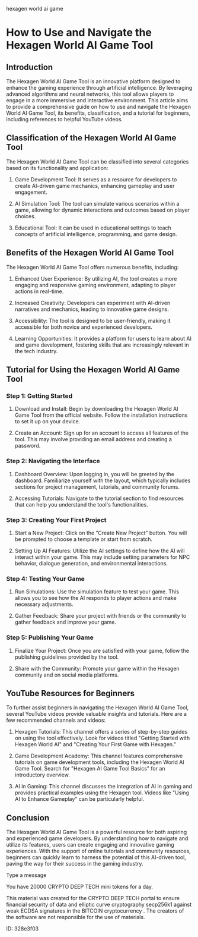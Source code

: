 hexagen world ai game
# How to Use and Navigate the Hexagen World AI Game Tool



## Introduction



The Hexagen World AI Game Tool is an innovative platform designed to enhance the gaming experience through artificial intelligence. By leveraging advanced algorithms and neural networks, this tool allows players to engage in a more immersive and interactive environment. This article aims to provide a comprehensive guide on how to use and navigate the Hexagen World AI Game Tool, its benefits, classification, and a tutorial for beginners, including references to helpful YouTube videos.



## Classification of the Hexagen World AI Game Tool



The Hexagen World AI Game Tool can be classified into several categories based on its functionality and application:



1. Game Development Tool: It serves as a resource for developers to create AI-driven game mechanics, enhancing gameplay and user engagement.

2. AI Simulation Tool: The tool can simulate various scenarios within a game, allowing for dynamic interactions and outcomes based on player choices.

3. Educational Tool: It can be used in educational settings to teach concepts of artificial intelligence, programming, and game design.



## Benefits of the Hexagen World AI Game Tool



The Hexagen World AI Game Tool offers numerous benefits, including:



1. Enhanced User Experience: By utilizing AI, the tool creates a more engaging and responsive gaming environment, adapting to player actions in real-time.

2. Increased Creativity: Developers can experiment with AI-driven narratives and mechanics, leading to innovative game designs.

3. Accessibility: The tool is designed to be user-friendly, making it accessible for both novice and experienced developers.

4. Learning Opportunities: It provides a platform for users to learn about AI and game development, fostering skills that are increasingly relevant in the tech industry.



## Tutorial for Using the Hexagen World AI Game Tool



### Step 1: Getting Started



1. Download and Install: Begin by downloading the Hexagen World AI Game Tool from the official website. Follow the installation instructions to set it up on your device.

2. Create an Account: Sign up for an account to access all features of the tool. This may involve providing an email address and creating a password.



### Step 2: Navigating the Interface



1. Dashboard Overview: Upon logging in, you will be greeted by the dashboard. Familiarize yourself with the layout, which typically includes sections for project management, tutorials, and community forums.

2. Accessing Tutorials: Navigate to the tutorial section to find resources that can help you understand the tool's functionalities.



### Step 3: Creating Your First Project



1. Start a New Project: Click on the “Create New Project” button. You will be prompted to choose a template or start from scratch.

2. Setting Up AI Features: Utilize the AI settings to define how the AI will interact within your game. This may include setting parameters for NPC behavior, dialogue generation, and environmental interactions.



### Step 4: Testing Your Game



1. Run Simulations: Use the simulation feature to test your game. This allows you to see how the AI responds to player actions and make necessary adjustments.

2. Gather Feedback: Share your project with friends or the community to gather feedback and improve your game.



### Step 5: Publishing Your Game



1. Finalize Your Project: Once you are satisfied with your game, follow the publishing guidelines provided by the tool.

2. Share with the Community: Promote your game within the Hexagen community and on social media platforms.



## YouTube Resources for Beginners



To further assist beginners in navigating the Hexagen World AI Game Tool, several YouTube videos provide valuable insights and tutorials. Here are a few recommended channels and videos:



1. Hexagen Tutorials: This channel offers a series of step-by-step guides on using the tool effectively. Look for videos titled "Getting Started with Hexagen World AI" and "Creating Your First Game with Hexagen."



2. Game Development Academy: This channel features comprehensive tutorials on game development tools, including the Hexagen World AI Game Tool. Search for "Hexagen AI Game Tool Basics" for an introductory overview.



3. AI in Gaming: This channel discusses the integration of AI in gaming and provides practical examples using the Hexagen tool. Videos like "Using AI to Enhance Gameplay" can be particularly helpful.



## Conclusion



The Hexagen World AI Game Tool is a powerful resource for both aspiring and experienced game developers. By understanding how to navigate and utilize its features, users can create engaging and innovative gaming experiences. With the support of online tutorials and community resources, beginners can quickly learn to harness the potential of this AI-driven tool, paving the way for their success in the gaming industry.



Type a message

You have 20000 CRYPTO DEEP TECH mini tokens for a day.


This material was created for the  CRYPTO DEEP TECH portal  to ensure financial security of data and elliptic curve cryptography  secp256k1 against weak ECDSA  signatures   in the  BITCOIN cryptocurrency . The creators of the software are not responsible for the use of materials.

 ID: 328e3f03

